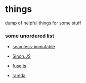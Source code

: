 # things
dump of helpful things for some stuff

### some unordered list

- [seamless-immutable](https://www.npmjs.com/package/seamless-immutable)

- [Sinon.JS](https://www.npmjs.com/package/sinon)

- [fuse.js](https://www.npmjs.com/package/fuse.js)

- [ramda](https://www.npmjs.com/package/ramda)




